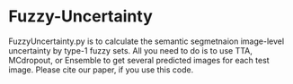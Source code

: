# Fuzzy-Uncertainty
FuzzyUncertainty.py is to calculate the semantic segmetnaion image-level uncertainty by type-1 fuzzy sets.
All you need to do is to use TTA, MCdropout, or Ensemble to get several predicted images for each test image.
Please cite our paper, if you use this code.
